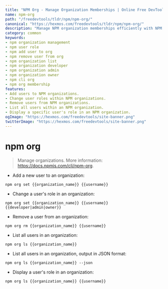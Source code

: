 ```yaml
---
title: "NPM Org - Manage Organization Memberships | Online Free DevTools by Hexmos"
name: npm-org
path: "/freedevtools/tldr/npm/npm-org/"
canonical: "https://hexmos.com/freedevtools/tldr/npm/npm-org/"
description: "Manage NPM organization memberships efficiently with NPM Org. Add users, change roles, and list organization members. Free online tool, no registration required."
category: common
keywords:
- npm organization management
- npm user role
- npm add user to org
- npm remove user from org
- npm organization list
- npm organization developer
- npm organization admin
- npm organization owner
- npm cli org
- npm org membership
features:
- Add users to NPM organizations.
- Change user roles within NPM organizations.
- Remove users from NPM organizations.
- List all users within an NPM organization.
- Display a specific user's role in an NPM organization.
ogImage: "https://hexmos.com/freedevtools/site-banner.png"
twitterImage: "https://hexmos.com/freedevtools/site-banner.png"
---
```


# npm org

> Manage organizations.
> More information: <https://docs.npmjs.com/cli/npm-org>.

- Add a new user to an organization:

`npm org set {{organization_name}} {{username}}`

- Change a user's role in an organization:

`npm org set {{organization_name}} {{username}} {{developer|admin|owner}}`

- Remove a user from an organization:

`npm org rm {{organization_name}} {{username}}`

- List all users in an organization:

`npm org ls {{organization_name}}`

- List all users in an organization, output in JSON format:

`npm org ls {{organization_name}} --json`

- Display a user's role in an organization:

`npm org ls {{organization_name}} {{username}}`
